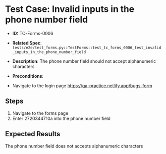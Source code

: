 # Test Case: Invalid inputs in the phone number field
- **ID:** TC-Forms-0006
- **Related Spec:** `tests/e2e/test_forms.py::TestForms::test_tc_forms_0006_test_invalid_inputs_in_the_phone_number_field`
- **Description:** The phone number field should not accept alphanumeric characters 

- **Preconditions:**
- Navigate to the login page https://qa-practice.netlify.app/bugs-form

## Steps 
1. Navigate to the forms page 
2. Enter 2720344710a into the phone number field


## Expected Results
The phone number field does not accepts alphanumeric characters
